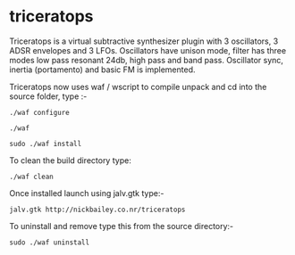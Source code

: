# triceratops

Triceratops is a virtual subtractive synthesizer plugin with 3 oscillators, 3 ADSR envelopes and 3 LFOs. Oscillators have unison mode, filter has three modes low pass resonant 24db, high pass and band pass. Oscillator sync, inertia (portamento) and basic FM is implemented. 

Triceratops now uses waf / wscript to compile unpack and cd into the source folder, type :-

`./waf configure`

`./waf`

`sudo ./waf install`

To clean the build directory type:

`./waf clean`


Once installed launch using jalv.gtk type:-

`jalv.gtk http://nickbailey.co.nr/triceratops`

To uninstall and remove type this from the source directory:-

`sudo ./waf uninstall`
